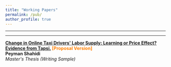 ```yaml
---
title: "Working Papers"
permalink: /pub/
author_profile: true
---
```


---
---

<b>[Change in Online Taxi Drivers' Labor Supply: Learning or Price Effect? Evidence from Tapsi.](https://christopherlu.github.io/publications/millimap) <font color="#FF7F00">[Proposal Version]</font> </b><br>
<b>Peyman Shahidi</b><br>
<i> Master's Thesis (Writing Sample) </i>
